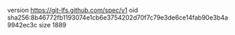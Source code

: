 version https://git-lfs.github.com/spec/v1
oid sha256:8b46772fb1193074e1cb6e3754202d70f7c79e3de6ce14fab90e3b4a9942ec3c
size 1889
